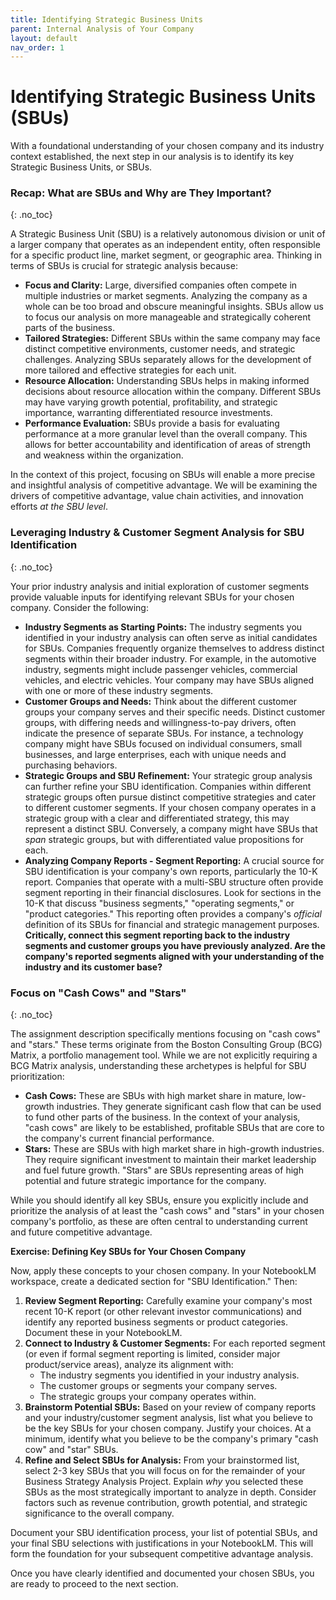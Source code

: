 ```yaml
---
title: Identifying Strategic Business Units
parent: Internal Analysis of Your Company
layout: default
nav_order: 1
---
```


# Identifying Strategic Business Units (SBUs)

With a foundational understanding of your chosen company and its industry context established, the next step in our analysis is to identify its key Strategic Business Units, or SBUs.

### Recap: What are SBUs and Why are They Important?
{: .no_toc}

A Strategic Business Unit (SBU) is a relatively autonomous division or unit of a larger company that operates as an independent entity, often responsible for a specific product line, market segment, or geographic area.  Thinking in terms of SBUs is crucial for strategic analysis because:

*   **Focus and Clarity:**  Large, diversified companies often compete in multiple industries or market segments. Analyzing the company as a whole can be too broad and obscure meaningful insights. SBUs allow us to focus our analysis on more manageable and strategically coherent parts of the business.
*   **Tailored Strategies:** Different SBUs within the same company may face distinct competitive environments, customer needs, and strategic challenges.  Analyzing SBUs separately allows for the development of more tailored and effective strategies for each unit.
*   **Resource Allocation:** Understanding SBUs helps in making informed decisions about resource allocation within the company.  Different SBUs may have varying growth potential, profitability, and strategic importance, warranting differentiated resource investments.
*   **Performance Evaluation:**  SBUs provide a basis for evaluating performance at a more granular level than the overall company. This allows for better accountability and identification of areas of strength and weakness within the organization.

In the context of this project, focusing on SBUs will enable a more precise and insightful analysis of competitive advantage. We will be examining the drivers of competitive advantage, value chain activities, and innovation efforts *at the SBU level*.

### Leveraging Industry & Customer Segment Analysis for SBU Identification
{: .no_toc}

Your prior industry analysis and initial exploration of customer segments provide valuable inputs for identifying relevant SBUs for your chosen company.  Consider the following:

*   **Industry Segments as Starting Points:**  The industry segments you identified in your industry analysis can often serve as initial candidates for SBUs.  Companies frequently organize themselves to address distinct segments within their broader industry. For example, in the automotive industry, segments might include passenger vehicles, commercial vehicles, and electric vehicles. Your company may have SBUs aligned with one or more of these industry segments.
*   **Customer Groups and Needs:**  Think about the different customer groups your company serves and their specific needs.  Distinct customer groups, with differing needs and willingness-to-pay drivers, often indicate the presence of separate SBUs.  For instance, a technology company might have SBUs focused on individual consumers, small businesses, and large enterprises, each with unique needs and purchasing behaviors.
*   **Strategic Groups and SBU Refinement:**  Your strategic group analysis can further refine your SBU identification. Companies within different strategic groups often pursue distinct competitive strategies and cater to different customer segments.  If your chosen company operates in a strategic group with a clear and differentiated strategy, this may represent a distinct SBU.  Conversely, a company might have SBUs that *span* strategic groups, but with differentiated value propositions for each.
*   **Analyzing Company Reports - Segment Reporting:**  A crucial source for SBU identification is your company's own reports, particularly the 10-K report.  Companies that operate with a multi-SBU structure often provide segment reporting in their financial disclosures.  Look for sections in the 10-K that discuss "business segments," "operating segments," or "product categories."  This reporting often provides a company's *official* definition of its SBUs for financial and strategic management purposes. **Critically, connect this segment reporting back to the industry segments and customer groups you have previously analyzed.  Are the company's reported segments aligned with your understanding of the industry and its customer base?**

### Focus on "Cash Cows" and "Stars"
{: .no_toc}

The assignment description specifically mentions focusing on "cash cows" and "stars." These terms originate from the Boston Consulting Group (BCG) Matrix, a portfolio management tool. While we are not explicitly requiring a BCG Matrix analysis, understanding these archetypes is helpful for SBU prioritization:

*   **Cash Cows:**  These are SBUs with high market share in mature, low-growth industries. They generate significant cash flow that can be used to fund other parts of the business. In the context of your analysis, "cash cows" are likely to be established, profitable SBUs that are core to the company's current financial performance.
*   **Stars:**  These are SBUs with high market share in high-growth industries. They require significant investment to maintain their market leadership and fuel future growth. "Stars" are SBUs representing areas of high potential and future strategic importance for the company.

While you should identify all key SBUs, ensure you explicitly include and prioritize the analysis of at least the "cash cows" and "stars" in your chosen company's portfolio, as these are often central to understanding current and future competitive advantage.

**Exercise: Defining Key SBUs for Your Chosen Company**

Now, apply these concepts to your chosen company.  In your NotebookLM workspace, create a dedicated section for "SBU Identification."  Then:

1.  **Review Segment Reporting:**  Carefully examine your company's most recent 10-K report (or other relevant investor communications) and identify any reported business segments or product categories. Document these in your NotebookLM.
2.  **Connect to Industry & Customer Segments:**  For each reported segment (or even if formal segment reporting is limited, consider major product/service areas), analyze its alignment with:
    *   The industry segments you identified in your industry analysis.
    *   The customer groups or segments your company serves.
    *   The strategic groups your company operates within.
3.  **Brainstorm Potential SBUs:** Based on your review of company reports and your industry/customer segment analysis, list what you believe to be the key SBUs for your chosen company.  Justify your choices.  At a minimum, identify what you believe to be the company's primary "cash cow" and "star" SBUs.
4.  **Refine and Select SBUs for Analysis:** From your brainstormed list, select 2-3 key SBUs that you will focus on for the remainder of your Business Strategy Analysis Project.  Explain *why* you selected these SBUs as the most strategically important to analyze in depth.  Consider factors such as revenue contribution, growth potential, and strategic significance to the overall company.

Document your SBU identification process, your list of potential SBUs, and your final SBU selections with justifications in your NotebookLM. This will form the foundation for your subsequent competitive advantage analysis.

Once you have clearly identified and documented your chosen SBUs, you are ready to proceed to the next section. 
